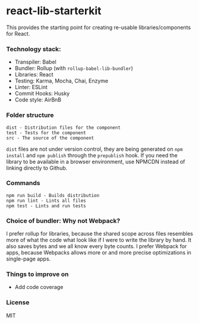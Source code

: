 # react-lib-starterkit
This provides the starting point for creating re-usable libraries/components for React.

### Technology stack:
- Transpiler: Babel
- Bundler: Rollup (with `rollup-babel-lib-bundler`)
- Libraries: React
- Testing: Karma, Mocha, Chai, Enzyme
- Linter: ESLint
- Commit Hooks: Husky
- Code style: AirBnB

### Folder structure
```
dist - Distribution files for the component
test - Tests for the component
src - The source of the component
```

`dist` files are not under version control, they are being generated on `npm install` and `npm publish` through the `prepublish` hook. If you need the library to be available in a browser environment, use NPMCDN instead of linking directly to Github.

### Commands
```
npm run build - Builds distribution
npm run lint - Lints all files
npm test - Lints and run tests
```

### Choice of bundler: Why not Webpack?
I prefer rollup for libraries, because the shared scope across files resembles more of what the code what look like if I were to write the library by hand. It also saves bytes and we all know every byte counts.
I prefer Webpack for apps, because Webpacks allows more or and more precise optimizations in single-page apps.


### Things to improve on
- Add code coverage


### License
MIT
